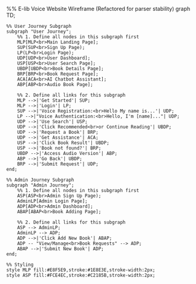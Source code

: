 
%% E-lib Voice Website Wireframe (Refactored for parser stability)
graph TD;

    %% User Journey Subgraph
    subgraph "User Journey";
        %% 1. Define all nodes in this subgraph first
        MLP[MLP<br>Main Landing Page];
        SUP(SUP<br>Sign Up Page);
        LP(LP<br>Login Page);
        UDP[UDP<br>User Dashboard];
        USP[USP<br>User Search Page];
        UBDP[UBDP<br>Book Details Page];
        BRP[BRP<br>Book Request Page];
        ACA[ACA<br>AI Chatbot Assistant];
        ABP[ABP<br>Audio Book Page];

        %% 2. Define all links for this subgraph
        MLP -->|'Get Started'| SUP;
        MLP -->|'Login'| LP;
        SUP -->|'Voice Registration:<br>Hello My name is...'| UDP;
        LP -->|"Voice Authentication:<br>Hello, I'm [name]..."| UDP;
        UDP -->|'Use Search'| USP;
        UDP -->|'Click Recommended<br>or Continue Reading'| UBDP;
        UDP -->|'Request a Book'| BRP;
        UDP -->|'Get Assistance'| ACA;
        USP -->|'Click Book Result'| UBDP;
        USP -->|'Book not found?'| BRP;
        UBDP -->|'Access Audio Version'| ABP;
        ABP -->|'Go Back'| UBDP;
        BRP -->|'Submit Request'| UDP;
    end;
    
    %% Admin Journey Subgraph
    subgraph "Admin Journey";
        %% 1. Define all nodes in this subgraph first
        ASP(ASP<br>Admin Sign Up Page);
        AdminLP[Admin Login Page];
        ADP[ADP<br>Admin Dashboard];
        ABAP[ABAP<br>Book Adding Page];

        %% 2. Define all links for this subgraph
        ASP --> AdminLP;
        AdminLP --> ADP;
        ADP -->|'Click Add New Book'| ABAP;
        ADP -- "View/Manage<br>Book Requests" --> ADP;
        ABAP -->|'Submit New Book'| ADP;
    end;
    
    %% Styling
    style MLP fill:#E8F5E9,stroke:#1E8E3E,stroke-width:2px;
    style ASP fill:#FCE4EC,stroke:#C2185B,stroke-width:2px;

